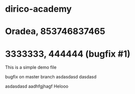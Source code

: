 # dirico-academy

# Oradea, 853746837465

# 3333333, 444444 (bugfix #1)

This is a simple demo file

bugfix on master branch
asdasdasd
dasdasd

asdasdasd
aadhfgjhagf
Helooo


